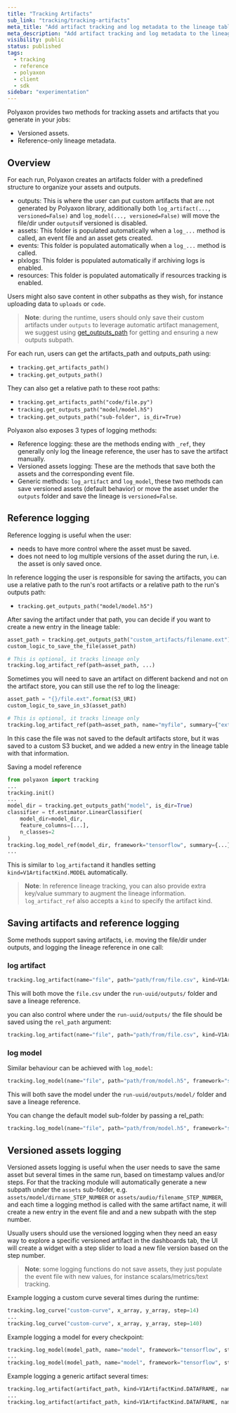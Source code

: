 ```yaml
---
title: "Tracking Artifacts"
sub_link: "tracking/tracking-artifacts"
meta_title: "Add artifact tracking and log metadata to the lineage table - Tracking - Experimentation"
meta_description: "Add artifact tracking and log metadata to the lineage table."
visibility: public
status: published
tags:
  - tracking
  - reference
  - polyaxon
  - client
  - sdk
sidebar: "experimentation"
---
```


Polyaxon provides two methods for tracking assets and artifacts that you generate in your jobs:

 * Versioned assets.
 * Reference-only lineage metadata.
 
## Overview

For each run, Polyaxon creates an artifacts folder with a predefined structure to organize your assets and outputs.
 * outputs: This is where the user can put custom artifacts that are not generated by Polyaxon library, additionally both `log_artifact(..., versioned=False)` and `log_model(..., versioned=False)` will move the file/dir under `outputs`if versioned is disabled.
 * assets: This folder is populated automatically when a `log_...` method is called, an event file and an asset gets created.
 * events: This folder is populated automatically when a `log_...` method is called.
 * plxlogs: This folder is populated automatically if archiving logs is enabled.
 * resources: This folder is populated automatically if resources tracking is enabled.

Users might also save content in other subpaths as they wish, for instance uploading data to `uploads` or `code`.

> **Note**: during the runtime, users should only save their custom artifacts under `outputs` to leverage automatic artifact management,
> we suggest using [get_outputs_path](/docs/experimentation/tracking/client/#get_outputs_path) for getting and ensuring a new outputs subpath.

For each run, users can get the artifacts_path and outputs_path using:

 * `tracking.get_artifacts_path()`
 * `tracking.get_outputs_path()`
 
They can also get a relative path to these root paths:

 * `tracking.get_artifacts_path("code/file.py")`
 * `tracking.get_outputs_path("model/model.h5")`
 * `tracking.get_outputs_path("sub-folder", is_dir=True)`

Polyaxon also exposes 3 types of logging methods:

 * Reference logging: these are the methods ending with `_ref`, they generally only log the lineage reference, the user has to save the artifact manually.
 * Versioned assets logging: These are the methods that save both the assets and the corresponding event file.
 * Generic methods: `log_artifact` and `log_model`, these two methods can save versioned assets (default behavior) or move the asset under the `outputs` folder and save the lineage is `versioned=False`.

## Reference logging

Reference logging is useful when the user:

 * needs to have more control where the asset must be saved.
 * does not need to log multiple versions of the asset during the run, i.e. the asset is only saved once.
 
In reference logging the user is responsible for saving the artifacts, you can use a relative path to the run's root artifacts or a relative path to the run's outputs path:

 * `tracking.get_outputs_path("model/model.h5")`
 
After saving the artifact under that path, you can decide if you want to create a new entry in the lineage table:

```python
asset_path = tracking.get_outputs_path("custom_artifacts/filename.ext")
custom_logic_to_save_the_file(asset_path)

# This is optional, it tracks lineage only
tracking.log_artifact_ref(path=asset_path, ...)
```

Sometimes you will need to save an artifact on different backend and not on the artifact store, you can still use the ref to log the lineage:

```python
asset_path = "{}/file.ext".format(S3_URI)
custom_logic_to_save_in_s3(asset_path)

# This is optional, it tracks lineage only
tracking.log_artifact_ref(path=asset_path, name="myfile", summary={"extra_key": "extra_value"}, ...)
```

In this case the file was not saved to the default artifacts store, but it was saved to a custom S3 bucket, and we added a new entry in the lineage table with that information.

Saving a model reference

```python
from polyaxon import tracking
...
tracking.init()
...
model_dir = tracking.get_outputs_path("model", is_dir=True)
classifier = tf.estimator.LinearClassifier(
    model_dir=model_dir,
    feature_columns=[...],
    n_classes=2
)
tracking.log_model_ref(model_dir, framework="tensorflow", summary={...}, ...)
...
```

This is similar to `log_artifact`and it handles setting `kind=V1ArtifactKind.MODEL` automatically.

> **Note**: In reference lineage tracking, you can also provide extra key/value summary to augment the lineage information. `log_artifact_ref` also accepts a `kind` to specify the artifact kind.

## Saving artifacts and reference logging

Some methods support saving artifacts, i.e. moving the file/dir under outputs, and logging the lineage reference in one call:

### log artifact

```python
tracking.log_artifact(name="file", path="path/from/file.csv", kind=V1ArtifactKind.CSV, versioned=False)
``` 

This will both move the `file.csv` under the `run-uuid/outputs/` folder and save a lineage reference.

you can also control where under the `run-uuid/outputs/` the file should be saved using the `rel_path` argument:

```python
tracking.log_artifact(name="file", path="path/from/file.csv", kind=V1ArtifactKind.CSV, rel_path="csv_files/new/", versioned=False)
```

### log model

Similar behaviour can be achieved with `log_model`:

```python
tracking.log_model(name="file", path="path/from/model.h5", framework="scikit", summary={"additional_key": "value"}, versioned=False)
``` 

This will both save the model under the `run-uuid/outputs/model/` folder and save a lineage reference.

You can change the default model sub-folder by passing a rel_path:

```python
tracking.log_model(name="file", path="path/from/model.h5", framework="scikit", summary={"additional_key": "value"}, rel_path="different_folder", versioned=False)
``` 

## Versioned assets logging

Versioned assets logging is useful when the user needs to save the same asset but several times in the same run, based on timestamp values and/or steps.
For that the tracking module will automatically generate a new subpath under the `assets` sub-folder, e.g. `assets/model/dirname_STEP_NUMBER` or `assets/audio/filename_STEP_NUMBER`,
and each time a logging method is called with the same artifact name, it will create a new entry in the event file and and a new subpath with the step number.

Usually users should use the versioned logging when they need an easy way to explore a specific versioned artifact in the dashboards tab, 
the UI will create a widget with a step slider to load a new file version based on the step number.
 
> **Note**: some logging functions do not save assets, they just populate the event file with new values, for instance scalars/metrics/text tracking.

Example logging a custom curve several times during the runtime:

```python
tracking.log_curve("custom-curve", x_array, y_array, step=14)
...
tracking.log_curve("custom-curve", x_array, y_array, step=140)
```

Example logging a model for every checkpoint:

```python
tracking.log_model(model_path, name="model", framework="tensorflow", step=3)
...
tracking.log_model(model_path, name="model", framework="tensorflow", step=140)
```

Example logging a generic artifact several times:

```python
tracking.log_artifact(artifact_path, kind=V1ArtifactKind.DATAFRAME, name="df-pickle", step=3)
...
tracking.log_artifact(artifact_path, kind=V1ArtifactKind.DATAFRAME, name="df-pickle", step=140)
```

